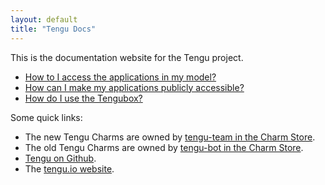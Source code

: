 ```yaml
---
layout: default
title: "Tengu Docs"
---
```


This is the documentation website for the Tengu project.

 - [How to I access the applications in my model?](use/expose-applications.html)
 - [How can I make my applications publicly accessible?](use/expose-applications.html#ii-use-a-machine-with-a-public-ip)
 - [How do I use the Tengubox?](use/tengubox.html)


Some quick links:

 - The new Tengu Charms are owned by [tengu-team in the Charm Store](https://jujucharms.com/u/tengu-team).
 - The old Tengu Charms are owned by [tengu-bot in the Charm Store](https://jujucharms.com/u/tengu-bot).
 - [Tengu on Github](https://github.com/IBCNServices/tengu-charms).
 - The [tengu.io website](http://tengu.io).
 
